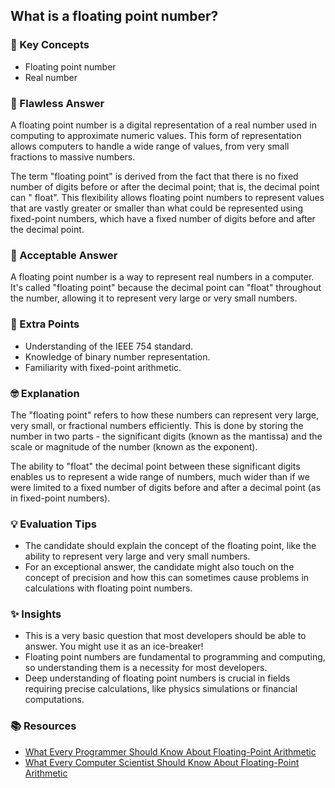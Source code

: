 ## What is a floating point number?

### 🎯 Key Concepts

- Floating point number
- Real number

### 👑 Flawless Answer

A floating point number is a digital representation of a real number used in
computing to approximate numeric values. This form of representation allows
computers to handle a wide range of values, from very small fractions to massive
numbers.

The term "floating point" is derived from the fact that there is no fixed number
of digits before or after the decimal point; that is, the decimal point can "
float". This flexibility allows floating point numbers to represent values that
are vastly greater or smaller than what could be represented using fixed-point
numbers, which have a fixed number of digits before and after the decimal point.

### 🌿 Acceptable Answer

A floating point number is a way to represent real numbers in a computer. It's
called "floating point" because the decimal point can "float" throughout the
number, allowing it to represent very large or very small numbers.

### 💎 Extra Points

- Understanding of the IEEE 754 standard.
- Knowledge of binary number representation.
- Familiarity with fixed-point arithmetic.

### 🤓 Explanation

The "floating point" refers to how these numbers can represent very large, very
small, or fractional numbers efficiently. This is done by storing the number in
two parts - the significant digits (known as the mantissa) and the scale or
magnitude of the number (known as the exponent).

The ability to "float" the decimal point between these significant digits
enables us to represent a wide range of numbers, much wider than if we were
limited to a fixed number of digits before and after a decimal point (as in
fixed-point numbers).

### 💡 Evaluation Tips

- The candidate should explain the concept of the floating point, like the
  ability to represent very large and very small numbers.
- For an exceptional answer, the candidate might also touch on the concept of
  precision and how this can sometimes cause problems in calculations with
  floating point numbers.

### ✨ Insights

- This is a very basic question that most developers should be able to answer.
  You might use it as an ice-breaker!
- Floating point numbers are fundamental to programming and computing, so
  understanding them is a necessity for most developers.
- Deep understanding of floating point numbers is crucial in fields requiring
  precise calculations, like physics simulations or financial computations.

### 📚 Resources

- [What Every Programmer Should Know About Floating-Point Arithmetic](https://floating-point-gui.de/)
- [What Every Computer Scientist Should Know About Floating-Point Arithmetic](https://docs.oracle.com/cd/E19957-01/806-3568/ncg_goldberg.html)